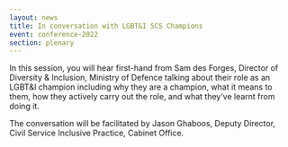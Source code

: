 ```yaml
---
layout: news
title: In conversation with LGBT&I SCS Champions
event: conference-2022
section: plenary
---
```

In this session, you will hear first-hand from Sam des Forges, Director of Diversity & Inclusion, Ministry of Defence talking about their role as an LGBT&I champion including why they are a champion, what it means to them, how they actively carry out the role, and what they’ve learnt from doing it.

The conversation will be facilitated by Jason Ghaboos, Deputy Director, Civil Service Inclusive Practice, Cabinet Office. 
